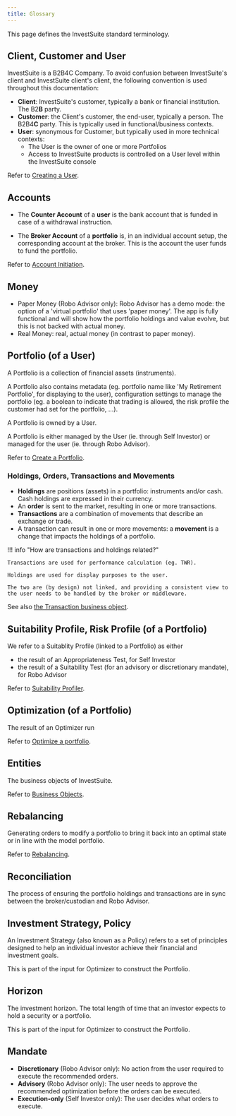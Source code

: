 ```yaml
---
title: Glossary
---
```


This page defines the InvestSuite standard terminology.

## Client, Customer and User
InvestSuite is a B2B4C Company. To avoid confusion between InvestSuite's client and InvestSuite client's client, the following convention is used throughout this documentation:

- **Client**: InvestSuite's customer, typically a bank or financial institution. The B2**B** party.
- **Customer**: the Client's customer, the end-user, typically a person. The B2B4**C** party. This is typically used in functional/business contexts.
- **User**: synonymous for Customer, but typically used in more technical contexts:
    - The User is the owner of one or more Portfolios
    - Access to InvestSuite products is controlled on a User level within the InvestSuite console

Refer to [Creating a User](users.md#create-a-user).

<!-- #### Document
TODO -->

<!-- ### Report
TODO -->

## Accounts
- The **Counter Account** of a **user** is the bank account that is funded in case of a withdrawal instruction.

- The **Broker Account** of a **portfolio** is, in an individual account setup, the corresponding account at the broker. This is the account the user funds to fund the portfolio.

Refer to [Account Initiation](../common_scenarios/account_initiation.md). 
<!-- TODO -->


## Money
- Paper Money (Robo Advisor only): Robo Advisor has a demo mode: the option of a 'virtual portfolio' that uses 'paper money'. The app is fully functional and will show how the portfolio holdings and value evolve, but this is not backed with actual money.
- Real Money: real, actual money (in contrast to paper money).

## Portfolio (of a User)
A Portfolio is a collection of financial assets (instruments). 

A Portfolio also contains metadata (eg. portfolio name like 'My Retirement Portfolio', for displaying to the user), configuration settings to manage the portfolio (eg. a boolean to indicate that trading is allowed, the risk profile the customer had set for the portfolio, ...).

A Portfolio is owned by a User.

A Portfolio is either managed by the User (ie. through Self Investor) or managed for the user (ie. through Robo Advisor).

Refer to [Create a Portfolio](/common_scenarios/portfolios/#create-a-portfolio).

<!-- Portfolio
Portfolio Stats
:question_mark: not found in InvestSuite API documentation - About 
Contains stats about multiple instruments -->

### Holdings, Orders, Transactions and Movements
- **Holdings** are positions (assets) in a portfolio: instruments and/or cash. Cash holdings are expressed in their currency.
- An **order** is sent to the market, resulting in one or more transactions.
- **Transactions** are a combination of movements that describe an exchange or trade.
- A transaction can result in one or more movements: a **movement** is a change that impacts the holdings of a portfolio.

!!! info "How are transactions and holdings related?"

    Transactions are used for performance calculation (eg. TWR). 

    Holdings are used for display purposes to the user.

    The two are (by design) not linked, and providing a consistent view to the user needs to be handled by the broker or middleware.

<!-- Documentation EOD file storage of transactions in IVS databases - Google Docs -->
<!-- See also [Synchronizing Portfolios](../robo/synchronize_portfolios.md). -->
See also [the Transaction business object](entities.md#transaction).

## Suitability Profile, Risk Profile (of a Portfolio)
We refer to a Suitablity Profile (linked to a Portfolio) as either

- the result of an Appropriateness Test, for Self Investor
- the result of a Suitability Test (for an advisory or discretionary mandate), for Robo Advisor

Refer to [Suitability Profiler](../scenarios/suitability_profiler.md).

## Optimization (of a Portfolio)
The result of an Optimizer run

Refer to [Optimize a portfolio](../common_scenarios/run_optimizer/).

## Entities
The business objects of InvestSuite.

Refer to [Business Objects](entities.md).

## Rebalancing
Generating orders to modify a portfolio to bring it back into an optimal state or in line with the model portfolio.

Refer to [Rebalancing](../robo/rebalancing.md).

## Reconciliation
The process of ensuring the portfolio holdings and transactions are in sync between the broker/custodian and Robo Advisor.

## Investment Strategy, Policy
An Investment Strategy (also known as a Policy) refers to a set of principles designed to help an individual investor achieve their financial and investment goals.

This is part of the input for Optimizer to construct the Portfolio.

## Horizon
The investment horizon. The total length of time that an investor expects to hold a security or a portfolio.

This is part of the input for Optimizer to construct the Portfolio.

## Mandate

- **Discretionary** (Robo Advisor only): No action from the user required to execute the recommended orders.
- **Advisory** (Robo Advisor only): The user needs to approve the recommended optimization before the orders can be executed.
- **Execution-only** (Self Investor only): The user decides what orders to execute.



<!-- 
Risk profile = the user is assessed to define a suitable risk profile. The risk profile reflects the user’s attitude to risk and therefore the types of financial instruments (and the risks attached to them) that are suitable for them (=investment policy) 

Suitability Profiler = the component that captures all information from a user, to create a suitable portfolio. This includes the risk profile, but also their goal, other preferences, … 

Asset Allocation: the relative distribution between assets, such as stocks, bonds, … of a model portfolio 

Optimizer Run: the process of optimizing a portfolio, including a call to GOE and the subsequent portfolio construction or modification (see Rebalancing) 

Optimization = an object that is the result of an Optimizer Run. It contains information like the orders to execute and goal-related data received from GOE. 


Order orchestration = executing the actual orders with the broker. This is different from rebalancing, where the orders are generated in the InvestSuite system, but no communication with the broker happens yet. This is not in scope for the solution with Franklin Templeton, but will be relevant for Clients that buy the solution.  -->